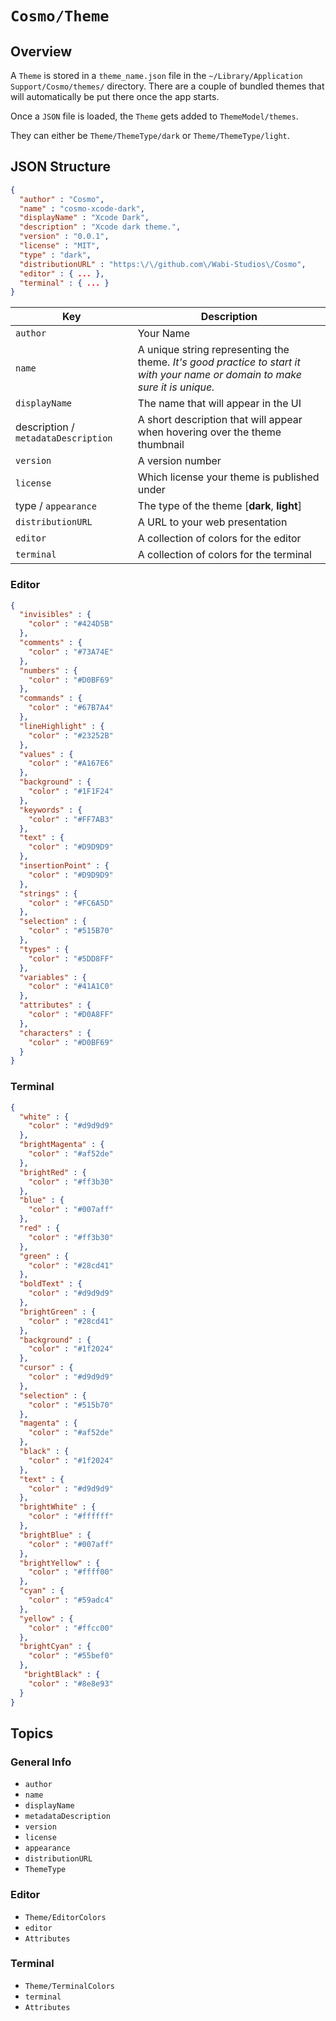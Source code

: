 # ``Cosmo/Theme``

## Overview

A ``Theme`` is stored in a `theme_name.json` file in the `~/Library/Application Support/Cosmo/themes/` directory. There are a
couple of bundled themes that will automatically be put there once the app starts.

Once a `JSON` file is loaded, the ``Theme`` gets added to ``ThemeModel/themes``.

They can either be ``Theme/ThemeType/dark`` or ``Theme/ThemeType/light``.

## JSON Structure

```json
{
  "author" : "Cosmo",
  "name" : "cosmo-xcode-dark",
  "displayName" : "Xcode Dark",
  "description" : "Xcode dark theme.",
  "version" : "0.0.1",
  "license" : "MIT",
  "type" : "dark",
  "distributionURL" : "https:\/\/github.com\/Wabi-Studios\/Cosmo",
  "editor" : { ... },
  "terminal" : { ... }
}
```

| Key | Description |
| --- | ----------- |
| ``author`` | Your Name |
| ``name`` | A unique string representing the theme. _It's good practice to start it with your name or domain to make sure it is unique._ |
| ``displayName`` | The name that will appear in the UI |
| description / ``metadataDescription`` | A short description that will appear when hovering over the theme thumbnail |
| ``version`` | A version number |
| ``license`` | Which license your theme is published under |
| type / ``appearance`` | The type of the theme [**dark**, **light**] |
| ``distributionURL`` | A URL to your web presentation |
| ``editor`` | A collection of colors for the editor |
| ``terminal`` | A collection of colors for the terminal |

### Editor

```json
{
  "invisibles" : {
    "color" : "#424D5B"
  },
  "comments" : {
    "color" : "#73A74E"
  },
  "numbers" : {
    "color" : "#D0BF69"
  },
  "commands" : {
    "color" : "#67B7A4"
  },
  "lineHighlight" : {
    "color" : "#23252B"
  },
  "values" : {
    "color" : "#A167E6"
  },
  "background" : {
    "color" : "#1F1F24"
  },
  "keywords" : {
    "color" : "#FF7AB3"
  },
  "text" : {
    "color" : "#D9D9D9"
  },
  "insertionPoint" : {
    "color" : "#D9D9D9"
  },
  "strings" : {
    "color" : "#FC6A5D"
  },
  "selection" : {
    "color" : "#515B70"
  },
  "types" : {
    "color" : "#5DD8FF"
  },
  "variables" : {
    "color" : "#41A1C0"
  },
  "attributes" : {
    "color" : "#D0A8FF"
  },
  "characters" : {
    "color" : "#D0BF69"
  }
}
```

### Terminal

```json
{
  "white" : {
    "color" : "#d9d9d9"
  },
  "brightMagenta" : {
    "color" : "#af52de"
  },
  "brightRed" : {
    "color" : "#ff3b30"
  },
  "blue" : {
    "color" : "#007aff"
  },
  "red" : {
    "color" : "#ff3b30"
  },
  "green" : {
    "color" : "#28cd41"
  },
  "boldText" : {
    "color" : "#d9d9d9"
  },
  "brightGreen" : {
    "color" : "#28cd41"
  },
  "background" : {
    "color" : "#1f2024"
  },
  "cursor" : {
    "color" : "#d9d9d9"
  },
  "selection" : {
    "color" : "#515b70"
  },
  "magenta" : {
    "color" : "#af52de"
  },
  "black" : {
    "color" : "#1f2024"
  },
  "text" : {
    "color" : "#d9d9d9"
  },
  "brightWhite" : {
    "color" : "#ffffff"
  },
  "brightBlue" : {
    "color" : "#007aff"
  },
  "brightYellow" : {
    "color" : "#ffff00"
  },
  "cyan" : {
    "color" : "#59adc4"
  },
  "yellow" : {
    "color" : "#ffcc00"
  },
  "brightCyan" : {
    "color" : "#55bef0"
  },
   "brightBlack" : {
    "color" : "#8e8e93"
  }
}
```

## Topics

### General Info

- ``author``
- ``name``
- ``displayName``
- ``metadataDescription``
- ``version``
- ``license``
- ``appearance``
- ``distributionURL``
- ``ThemeType``

### Editor

- ``Theme/EditorColors``
- ``editor``
- ``Attributes``

### Terminal

- ``Theme/TerminalColors``
- ``terminal``
- ``Attributes``
